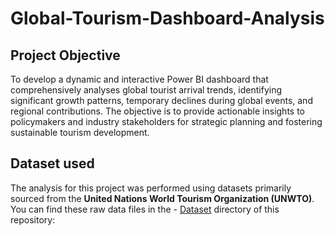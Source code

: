# Global-Tourism-Dashboard-Analysis
## Project Objective
To develop a dynamic and interactive Power BI dashboard that comprehensively analyses global tourist arrival trends, identifying significant growth patterns, temporary declines during global events, and regional contributions. The objective is to provide actionable insights to policymakers and industry stakeholders for strategic planning and fostering sustainable tourism development.
## Dataset used 
The analysis for this project was performed using datasets primarily sourced from the **United Nations World Tourism Organization (UNWTO)**. You can find these raw data files in the - <a href="unwto-all-data.xlsx">Dataset</a> directory of this repository:

